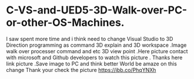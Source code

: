 # C-VS-and-UED5-3D-Walk-over-PC-or-other-OS-Machines.
I saw spent more time and i think need to change Visual Studio to 3D Direction programming as command 3D explain and 3D workspace .Image walk over processer command and etc 3D view point .Here picture contact with microsoft and Github developers to watch this picture . Thanks here link picture .Save image to PC and think better World be amaze on this change Thank your check the picture https://ibb.co/PhqYNXh
